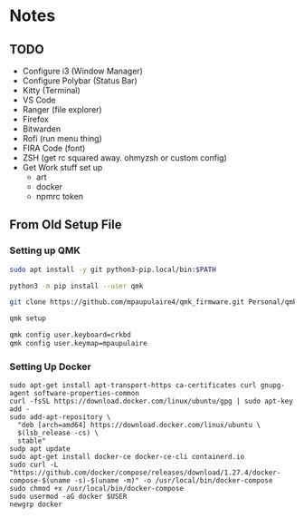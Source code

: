 # Notes
## TODO
- Configure i3 (Window Manager)
- Configure Polybar (Status Bar)
- Kitty (Terminal)
- VS Code
- Ranger (file explorer)
- Firefox
- Bitwarden
- Rofi (run menu thing)
- FIRA Code (font)
- ZSH (get rc squared away. ohmyzsh or custom config)
- Get Work stuff set up
  - art
  - docker
  - npmrc token

## From Old Setup File
### Setting up QMK
```zsh
sudo apt install -y git python3-pip.local/bin:$PATH

python3 -m pip install --user qmk

git clone https://github.com/mpaupulaire4/qmk_firmware.git Personal/qmk_firmware

qmk setup

qmk config user.keyboard=crkbd
qmk config user.keymap=mpaupulaire
```
### Setting Up Docker
```
sudo apt-get install apt-transport-https ca-certificates curl gnupg-agent software-properties-common
curl -fsSL https://download.docker.com/linux/ubuntu/gpg | sudo apt-key add -
sudo add-apt-repository \
  "deb [arch=amd64] https://download.docker.com/linux/ubuntu \
  $(lsb_release -cs) \
  stable"
sudp apt update
sudo apt-get install docker-ce docker-ce-cli containerd.io
sudo curl -L "https://github.com/docker/compose/releases/download/1.27.4/docker-compose-$(uname -s)-$(uname -m)" -o /usr/local/bin/docker-compose
sudo chmod +x /usr/local/bin/docker-compose
sudo usermod -aG docker $USER
newgrp docker
```
